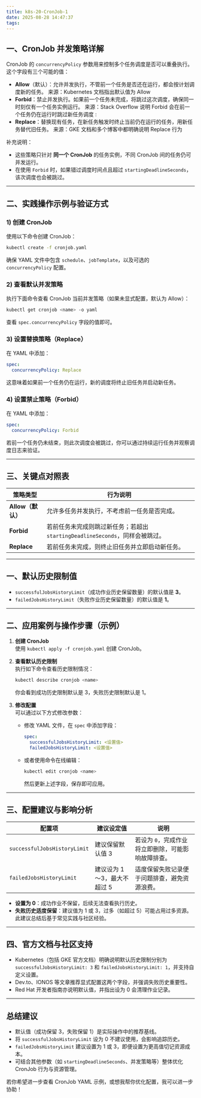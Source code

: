 ```yaml
---
title: k8s-20-CronJob-1
date: 2025-08-28 14:47:37
tags:
---
```



## 一、CronJob 并发策略详解

CronJob 的 `concurrencyPolicy` 参数用来控制多个任务调度是否可以重叠执行。这个字段有三个可能的值：

- **Allow**（默认）：允许并发执行，不管前一个任务是否还在运行，都会按计划调度新的任务。
  来源：Kubernetes 文档指出默认值为 Allow 
- **Forbid**：禁止并发执行。如果前一个任务未完成，将跳过这次调度，确保同一时刻仅有一个任务实例运行。
  来源：Stack Overflow 说明 Forbid 会在前一个任务仍在运行时跳过新任务调度 :
- **Replace**：替换现有任务，在新任务触发时终止当前仍在运行的任务，用新任务替代旧任务。
  来源：GKE 文档和多个博客中都明确说明 Replace 行为 

补充说明：
- 这些策略只针对 **同一个 CronJob** 的任务实例，不同 CronJob 间的任务仍可并发运行。 
- 在使用 `Forbid` 时，如果错过调度时间点且超过 `startingDeadlineSeconds`，该次调度也会被跳过。 

---

## 二、实践操作示例与验证方式

### 1) 创建 CronJob

使用以下命令创建 CronJob：

```bash
kubectl create -f cronjob.yaml
```

确保 YAML 文件中包含 `schedule`、`jobTemplate`，以及可选的 `concurrencyPolicy` 配置。

### 2) 查看默认并发策略

执行下面命令查看 CronJob 当前并发策略（如果未显式配置，默认为 Allow）：

```bash
kubectl get cronjob <name> -o yaml
```

查看 `spec.concurrencyPolicy` 字段的值即可。

### 3) 设置替换策略（Replace）

在 YAML 中添加：

```yaml
spec:
  concurrencyPolicy: Replace
```

这意味着如果前一个任务仍在运行，新的调度将终止旧任务并启动新任务。

### 4) 设置禁止策略（Forbid）

在 YAML 中添加：

```yaml
spec:
  concurrencyPolicy: Forbid
```

若前一个任务仍未结束，则此次调度会被跳过，你可以通过持续运行任务并观察调度日志来验证。

---

## 三、关键点对照表

| 策略类型            | 行为说明                                                                 |
|--------------------|--------------------------------------------------------------------------|
| **Allow（默认）**   | 允许多任务并发执行，不考虑前一任务是否完成。                                    |
| **Forbid**         | 若前任务未完成则跳过新任务；若超出 `startingDeadlineSeconds`，同样会被跳过。         |
| **Replace**        | 若前任务未完成，则终止旧任务并立即启动新任务。                                 |

---



## 一、默认历史限制值

- `successfulJobsHistoryLimit`（成功作业历史保留数量）的默认值是 **3**。
- `failedJobsHistoryLimit`（失败作业历史保留数量）的默认值是 **1**。

---

## 二、应用案例与操作步骤（示例）

1. **创建 CronJob**  
   使用 `kubectl apply -f cronjob.yaml` 创建 CronJob。

2. **查看默认历史限制**  
   执行如下命令查看历史限制情况：  
   ```bash
   kubectl describe cronjob <name>
   ```  
   你会看到成功历史限制默认是 3，失败历史限制默认是 1。

3. **修改配置**  
   可以通过以下方式修改参数：
   - 修改 YAML 文件，在 `spec` 中添加字段：
     ```yaml
     spec:
       successfulJobsHistoryLimit: <设置值>
       failedJobsHistoryLimit: <设置值>
     ```
   - 或者使用命令在线编辑：
     ```bash
     kubectl edit cronjob <name>
     ```  
     然后更新上述字段，保存即可应用。

---

## 三、配置建议与影响分析

| 配置项                        | 建议设定值       | 说明 |
|------------------------------|------------------|------|
| `successfulJobsHistoryLimit` | 建议保留默认值 3 | 若设为 `0`，完成作业将立即删除，可能影响故障排查。 |
| `failedJobsHistoryLimit`     | 建议设为 1～3，最大不超过 5 | 适度保留失败记录便于问题排查，避免资源浪费。 |

- **设置为 0**：成功作业不保留，后续无法查看执行历史。
- **失败历史适度保留**：建议值为 1 或 3，过多（如超过 5）可能占用过多资源。此建议总结后基于常见实践与社区经验。

---

## 四、官方文档与社区支持

- Kubernetes（包括 GKE 官方文档）明确说明默认历史限制分别为 `successfulJobsHistoryLimit: 3` 和 `failedJobsHistoryLimit: 1`，并支持自定义设置。
- Dev.to、IONOS 等文章推荐显式配置这两个字段，并强调失败历史重要性。
- Red Hat 开发者指南亦说明默认值，并指出设为 0 会清理作业记录。

---

## 总结建议

- 默认值（成功保留 3，失败保留 1）是实际操作中的推荐基线。
- 将 `successfulJobsHistoryLimit` 设为 0 不建议使用，会影响追踪历史。
- `failedJobsHistoryLimit` 建议设置为 1 或 3，即便设置为更高值切记资源成本。
- 可结合其他参数（如 `startingDeadlineSeconds`、并发策略等）整体优化 CronJob 行为与资源管理。

若你希望进一步查看 CronJob YAML 示例，或想我帮你优化配置，我可以进一步协助！
